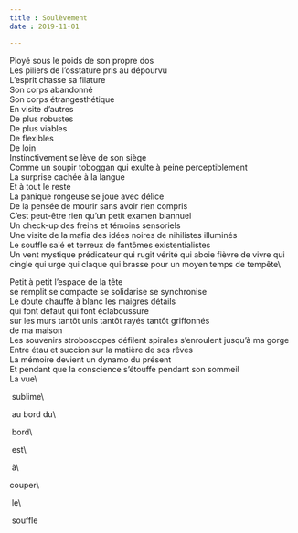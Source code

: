 ```yaml
---
title : Soulèvement
date : 2019-11-01

---
```


Ployé sous le poids de son propre dos\
 Les piliers de l’osstature pris au dépourvu\
 L’esprit chasse sa filature\
        	Son corps abandonné\
 Son corps étrangesthétique\
      	  En visite d’autres\
 De plus robustes\
 De plus viables\
 De flexibles\
 De loin\
 Instinctivement se lève de son siège\
 Comme un soupir toboggan qui exulte à peine perceptiblement\
 La surprise cachée à la langue\
 Et à tout le reste\
 La panique rongeuse se joue avec délice\
 De la pensée de mourir sans avoir rien compris\
 C’est peut-être rien qu’un petit examen biannuel\
 Un check-up des freins et témoins sensoriels\
 Une visite de la mafia des idées noires de nihilistes illuminés\
 Le souffle salé et terreux de fantômes existentialistes\
 Un vent mystique prédicateur qui rugit vérité qui aboie fièvre de vivre  qui cingle qui urge qui claque qui brasse pour un moyen temps de  tempête\

 Petit à petit l’espace de la tête\
 se remplit se compacte se solidarise se synchronise\
 Le doute chauffe à blanc les maigres détails\
 qui font défaut qui font éclaboussure\
 sur les murs tantôt unis tantôt rayés tantôt griffonnés\
 de ma maison\
 Les souvenirs stroboscopes défilent spirales s’enroulent jusqu’à ma gorge\
 Entre étau et succion sur la matière de ses rêves\
 La mémoire devient un dynamo du présent\
 Et pendant que la conscience s’étouffe pendant son sommeil\
 La vue\

​       	sublime\

​              au 		bord 				du\

​                 																	bord\

​																			est\

​																							à\

couper\

​					le\

​										souffle